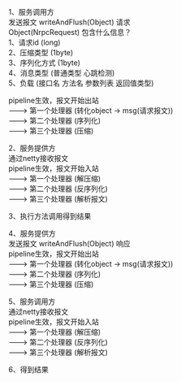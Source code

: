 1、服务调用方  
发送报文 writeAndFlush(Object) 请求  
Object(NrpcRequest) 包含什么信息？  
1、请求id (long)  
2、压缩类型 (1byte)  
3、序列化方式 (1byte)   
4、消息类型 (普通类型 心跳检测)  
5、负载 (接口名 方法名 参数列表 返回值类型)

pipeline生效，报文开始出站  
---> 第一个处理器 (转化object -> msg(请求报文))  
---> 第二个处理器 (序列化)  
---> 第三个处理器 (压缩)  

2、服务提供方  
通过netty接收报文  
pipeline生效，报文开始入站  
---> 第一个处理器 (解压缩)  
---> 第二个处理器 (反序列化)  
---> 第三个处理器 (解析报文)

3、执行方法调用得到结果

4、服务提供方  
发送报文 writeAndFlush(Object) 响应  
pipeline生效，报文开始出站  
---> 第一个处理器 (转化object -> msg(请求报文))  
---> 第二个处理器 (序列化)  
---> 第三个处理器 (压缩)  

5、服务调用方  
通过netty接收报文  
pipeline生效，报文开始入站  
---> 第一个处理器 (解压缩)  
---> 第二个处理器 (反序列化)  
---> 第三个处理器 (解析报文)  

6、得到结果